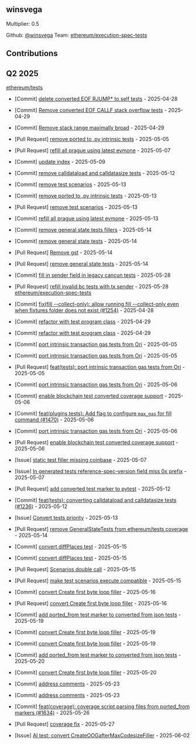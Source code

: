 
## winsvega
Multiplier: 0.5

Github: [@winsvega](https://github.com/winsvega)
Team: [ethereum/execution-spec-tests](https://github.com/ethereum/execution-spec-tests)


## Contributions

## Q2 2025


[ethereum/tests](https://github.com/ethereum/tests)
* [Commit] [delete converted EOF RJUMP* to self tests](https://github.com/ethereum/tests/commit/de37387682c0ad0b644b7337345c26b812e96f05) - 2025-04-28

* [Commit] [Remove converted EOF CALLF stack overflow tests](https://github.com/ethereum/tests/commit/57a8e608df9c80bf3902e1f5005c47ddc4b6aa20) - 2025-04-29
* [Commit] [Remove stack range maximally broad](https://github.com/ethereum/tests/commit/eb6518c47fec42fc381229b6512969ef58c01f6a) - 2025-04-29
* [Pull Request] [remove ported to .py intrinsic tests](https://github.com/ethereum/tests/pull/1488) - 2025-05-05
* [Pull Request] [refill all prague using latest evmone](https://github.com/ethereum/tests/pull/1489) - 2025-05-07
* [Commit] [update index](https://github.com/ethereum/tests/commit/45ee93d18acfd1f88b150d17b8cf874d067a706a) - 2025-05-09
* [Commit] [remove calldataload and calldatasize tests](https://github.com/ethereum/tests/commit/0686f00fa1d33ee00fcbac74ce84fb3440a0e443) - 2025-05-12
* [Commit] [remove test scenarios](https://github.com/ethereum/tests/commit/68bd41457b9e55cabb992e2fc687318c9bafb57a) - 2025-05-13
* [Commit] [remove ported to .py intrinsic tests](https://github.com/ethereum/tests/commit/2db0128918655c1615eb20163bd2cae70e64f341) - 2025-05-13
* [Pull Request] [remove test scenarios](https://github.com/ethereum/tests/pull/1490) - 2025-05-13
* [Commit] [refill all prague using latest evmone](https://github.com/ethereum/tests/commit/3129f16519013b265fa309208f49406b2ef57b13) - 2025-05-13
* [Commit] [remove general state tests fillers](https://github.com/ethereum/tests/commit/2317dd5dffa2477d63839638bb59ab1216077019) - 2025-05-14
* [Commit] [remove general state tests](https://github.com/ethereum/tests/commit/613f53571c1b45593671575d1a9181fbbdd65242) - 2025-05-14
* [Pull Request] [Remove gst](https://github.com/ethereum/tests/pull/1492) - 2025-05-14
* [Pull Request] [remove general state tests](https://github.com/ethereum/tests/pull/1491) - 2025-05-14
* [Commit] [fill in sender field in legacy cancun tests](https://github.com/ethereum/tests/commit/c50d1c9b06d26004862028b852db2ec1608d6ab4) - 2025-05-28
* [Pull Request] [refill invalid bc tests with tx sender](https://github.com/ethereum/tests/pull/1493) - 2025-05-28
[ethereum/execution-spec-tests](https://github.com/ethereum/execution-spec-tests)
* [Commit] [fix(fill --collect-only): allow running fill --collect-only even when fixtures folder does not exist (#1254)](https://github.com/ethereum/execution-spec-tests/commit/5242f8a27323345f0365c47edf48124ba8b21e30) - 2025-04-28
* [Commit] [refactor with test program class](https://github.com/ethereum/execution-spec-tests/commit/2e849b3ddc445bf40525d46ccc4982948f1b3069) - 2025-04-29
* [Commit] [refactor with test program class](https://github.com/ethereum/execution-spec-tests/commit/56069b21701fb82c415b3cc434997278bd763b6e) - 2025-04-29
* [Commit] [port intrinsic transaction gas tests from Ori](https://github.com/ethereum/execution-spec-tests/commit/2713f010ad49346baff8931b679a860424efedce) - 2025-05-05
* [Commit] [port intrinsic transaction gas tests from Ori](https://github.com/ethereum/execution-spec-tests/commit/1049a4651bee56a84237bb8216a3a39f5be8fcaa) - 2025-05-05
* [Pull Request] [feat(tests): port intrinsic transaction gas tests from Ori](https://github.com/ethereum/execution-spec-tests/pull/1535) - 2025-05-05
* [Commit] [port intrinsic transaction gas tests from Ori](https://github.com/ethereum/execution-spec-tests/commit/f2255ce8fc6625fa07614f34f8016643b32cf03a) - 2025-05-06
* [Commit] [enable blockchain test converted coverage support](https://github.com/ethereum/execution-spec-tests/commit/f60f526045de07acb906eec17ac40ff2dc5f254a) - 2025-05-06
* [Commit] [feat(plugins,tests): Add flag to configure `max_gas` for fill command (#1470)](https://github.com/ethereum/execution-spec-tests/commit/0c6f531b1efa8408c8141b139b619393a8a1c51a) - 2025-05-06
* [Commit] [port intrinsic transaction gas tests from Ori](https://github.com/ethereum/execution-spec-tests/commit/59c16ac43ae9c4daa846984381e288289a9640d7) - 2025-05-06
* [Pull Request] [enable blockchain test converted coverage support](https://github.com/ethereum/execution-spec-tests/pull/1554) - 2025-05-06
* [Issue] [static test filler missing coinbase](https://github.com/ethereum/execution-spec-tests/issues/1570) - 2025-05-07
* [Issue] [In generated tests reference-spec-version field miss 0x prefix](https://github.com/ethereum/execution-spec-tests/issues/1569) - 2025-05-07
* [Pull Request] [add converted test marker to pytest](https://github.com/ethereum/execution-spec-tests/pull/1590) - 2025-05-12
* [Commit] [feat(tests): converting calldataload and calldatasize tests (#1236)](https://github.com/ethereum/execution-spec-tests/commit/244852ffe01025a9a8e97747822f6d4592eb7a86) - 2025-05-12
* [Issue] [Convert tests priority](https://github.com/ethereum/execution-spec-tests/issues/1594) - 2025-05-13
* [Pull Request] [remove GeneralStateTests from ethereum/tests coverage](https://github.com/ethereum/execution-spec-tests/pull/1599) - 2025-05-14
* [Commit] [convert diffPlaces test](https://github.com/ethereum/execution-spec-tests/commit/f9913d3068bd26e402093d82514e8de5e8429c80) - 2025-05-15
* [Commit] [convert diffPlaces test](https://github.com/ethereum/execution-spec-tests/commit/fafe5347c9b32cca9258c2ddf8dd88ef076a4beb) - 2025-05-15
* [Pull Request] [Scenarios double call](https://github.com/ethereum/execution-spec-tests/pull/1606) - 2025-05-15
* [Pull Request] [make test scenarios execute compatible](https://github.com/ethereum/execution-spec-tests/pull/1605) - 2025-05-15
* [Commit] [convert Create first byte loop filler](https://github.com/ethereum/execution-spec-tests/commit/775c79a30e20ecf3104b475c8a7caba685eff98b) - 2025-05-16
* [Pull Request] [convert Create first byte loop filler](https://github.com/ethereum/execution-spec-tests/pull/1615) - 2025-05-16
* [Commit] [add ported_from test marker to converted from json tests](https://github.com/ethereum/execution-spec-tests/commit/363d294db04ba0ec5880a027caaf3123ff41b447) - 2025-05-19
* [Commit] [convert Create first byte loop filler](https://github.com/ethereum/execution-spec-tests/commit/08897aff7f24e8c9b9e81ad264102dd90e577b0f) - 2025-05-19
* [Commit] [convert Create first byte loop filler](https://github.com/ethereum/execution-spec-tests/commit/44933d894f2b7fed40c9c4dc08f52f0792019176) - 2025-05-19
* [Commit] [add ported_from test marker to converted from json tests](https://github.com/ethereum/execution-spec-tests/commit/776091efc2893bd09ecc901c73cb0dc9ad94c89e) - 2025-05-20
* [Commit] [convert Create first byte loop filler](https://github.com/ethereum/execution-spec-tests/commit/68185bc8db671e94b3dcfc7796c87d3b87639fd1) - 2025-05-20
* [Commit] [address comments](https://github.com/ethereum/execution-spec-tests/commit/cef594c240d1a136487a1dc2220e80b70f2e39cb) - 2025-05-23
* [Commit] [address comments](https://github.com/ethereum/execution-spec-tests/commit/2ee1cde3f5830903dfa4a97e7a80f42dc2ace760) - 2025-05-23
* [Commit] [feat(coverage): coverage script parsing files from ported_from markers (#1634)](https://github.com/ethereum/execution-spec-tests/commit/78fa83a0844fd38c7ed4ac1cf33017056914285e) - 2025-05-26
* [Pull Request] [coverage fix](https://github.com/ethereum/execution-spec-tests/pull/1662) - 2025-05-27
* [Issue] [AI test: convert CreateOOGafterMaxCodesizeFiller](https://github.com/ethereum/execution-spec-tests/issues/1695) - 2025-06-02
